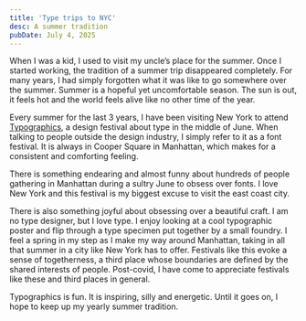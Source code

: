 ```yaml
---
title: 'Type trips to NYC'
desc: A summer tradition
pubDate: July 4, 2025
---
```



When I was a kid, I used to visit my uncle’s place for the summer. Once I started working, the tradition of a summer trip disappeared completely. For many years, I had simply forgotten what it was like to go somewhere over the summer. Summer is a hopeful yet uncomfortable season. The sun is out, it feels hot and the world feels alive like no other time of the year. 

Every summer for the last 3 years, I have been visiting New York to attend [Typographics](https://2025.typgraphics.com), a design festival about type in the middle of June. When talking to people outside the design industry, I simply refer to it as a font festival. It is always in Cooper Square in Manhattan, which makes for a consistent and comforting feeling. 

There is something endearing and almost funny about hundreds of people gathering in Manhattan during a sultry June to obsess over fonts. I love New York and this festival is my biggest excuse to visit the east coast city.

There is also something joyful about obsessing over a beautiful craft. I am no type designer, but I love type. I enjoy looking at a cool typographic poster and flip through a type specimen put together by a small foundry. I feel a spring in my step as I make my way around Manhattan, taking in all that summer in a city like New York has to offer. Festivals like this evoke a sense of togetherness, a third place whose boundaries are defined by the shared interests of people. Post-covid, I have come to appreciate festivals like these and third places in general. 

Typographics is fun. It is inspiring, silly and energetic. Until it goes on, I hope to keep up my yearly summer tradition.

